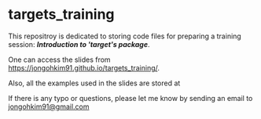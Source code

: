 # targets_training
This repositroy is dedicated to storing code files for preparing a training session: ***Introduction to 'target's package***. 

One can access the slides from https://jongohkim91.github.io/targets_training/.

Also, all the examples used in the slides are stored at 

If there is any typo or questions, please let me know by sending an email to jongohkim91@gmail.com
